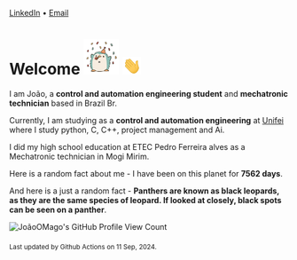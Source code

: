 [LinkedIn](https://www.linkedin.com/in/joão-pedro-gozzoli-b95641301/) &bull;
[Email](joaopedrogozzoli@gmail.com)

# Welcome <img src="happy.gif" height="64px" /> <img src="wave.gif" height="32px" />

I am João, a  **control and automation engineering student** and **mechatronic technician** based in Brazil Br.

Currently, I am studying as a **control and automation engineering** at [Unifei](https://unifei.edu.br) where I study python, C, C++, project management and Ai.

I did my high school education at ETEC Pedro Ferreira alves as a Mechatronic technician in Mogi Mirim.

Here is a random fact about me - I have been on this planet for **7562 days**.

And here is a just a random fact -  **Panthers are known as black leopards, as they are the same species of leopard. If looked at closely, black spots can be seen on a panther**.

![JoãoOMago's GitHub Profile View Count](https://komarev.com/ghpvc/?username=JoaoOMago)

<sub>Last updated by Github Actions on 11 Sep, 2024.</sub>
